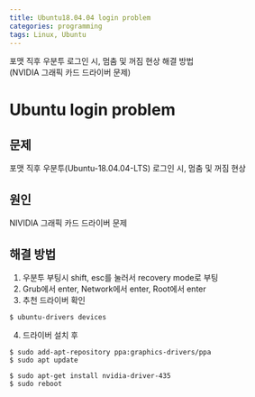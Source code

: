 ```yaml
---
title: Ubuntu18.04.04 login problem
categories: programming
tags: Linux, Ubuntu
---
```


포맷 직후 우분투 로그인 시, 멈춤 및 꺼짐 현상 해결 방법<br/>(NVIDIA 그래픽 카드 드라이버 문제)

<!-- more -->

# Ubuntu login problem

## 문제

포맷 직후 우분투(Ubuntu-18.04.04-LTS) 로그인 시, 멈춤 및 꺼짐 현상<br/>

## 원인

NIVIDIA 그래픽 카드 드라이버 문제

## 해결 방법

1. 우분투 부팅시 shift, esc를 눌러서 recovery mode로 부팅
2. Grub에서 enter, Network에서 enter, Root에서 enter
3. 추천 드라이버 확인
```
$ ubuntu-drivers devices
```
4. 드라이버 설치 후 
```
$ sudo add-apt-repository ppa:graphics-drivers/ppa
$ sudo apt update
```
```
$ sudo apt-get install nvidia-driver-435
$ sudo reboot
```
